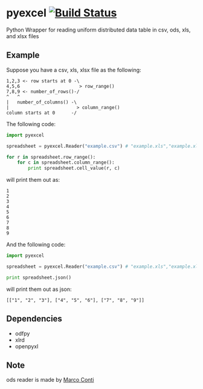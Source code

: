 # pyexcel [![Build Status](https://api.travis-ci.org/chfw/pyexcel.png)](http://travis-ci.org/chfw/pyexcel)

Python Wrapper for reading uniform distributed data table in csv, ods, xls, and xlsx files


## Example

Suppose you have a csv, xls, xlsx file as the following:

```
1,2,3 <- row starts at 0 -\
4,5,6                      > row_range()
7,8,9 <- number_of_rows()-/
^   ^
|   number_of_columns() -\
|                         > column_range()
column starts at 0      -/
```

The following code:

```python
import pyexcel

spreadsheet = pyexcel.Reader("example.csv") # "example.xls","example.xlsx","example.ods"

for r in spreadsheet.row_range():
    for c in spreadsheet.column_range():
        print spreadsheet.cell_value(r, c)
```

will print them out as:

```
1
2
3
4
5
6
7
8
9
```

And the following code:

```python
import pyexcel

spreadsheet = pyexcel.Reader("example.csv") # "example.xls","example.xlsx","example.ods"

print spreadsheet.json()
```

will print them out as json:

```
[["1", "2", "3"], ["4", "5", "6"], ["7", "8", "9"]]
```

## Dependencies

* odfpy
* xlrd
* openpyxl


## Note

ods reader is made by [Marco Conti](https://github.com/marcoconti83/read-ods-with-odfpy)
